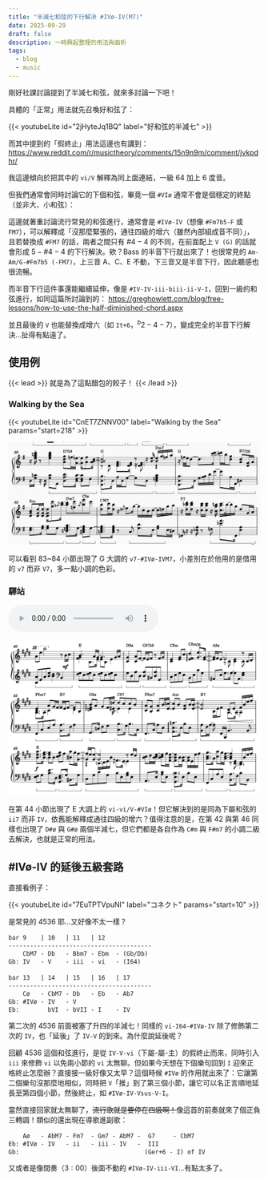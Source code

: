 ```yaml
---
title: "半減七和弦的下行解決 #IVø-IV(M7)"
date: 2025-09-29
draft: false
description: 一時興起整理的用法與曲析
tags:
  - blog
  - music
---
```


剛好社課討論提到了半減七和弦，就來多討論一下吧！

具體的「正常」用法就先召喚好和弦了：

{{< youtubeLite id="2jHyteJq1BQ" label="好和弦的半減七" >}}

而其中提到的「假終止」用法這邊也有講到：
https://www.reddit.com/r/musictheory/comments/15n9n9m/comment/jvkpdhr/

我這邊傾向於把其中的 `vi/V` 解釋為同上面連結，一級 64 加上 6 度音。

但我們通常會同時討論它的下個和弦，畢竟一個 `#VIø` 通常不會是個穩定的終點（並非大、小和弦）：

這邊就著重討論流行常見的和弦進行，通常會是 `#IVø-IV`（想像 `#Fm7b5-F` 或 `FM7`），可以解釋成「沒那麼緊張的，通往四級的增六（雖然內部組成音不同）」，且若替換成 `#FM7` 的話，兩者之間只有 $\#4-4$ 的不同，在前面配上 `V (G)` 的話就會形成 $5-\#4-4$ 的下行解決。欸？Bass 的半音下行就出來了！也很常見的 `Am-Am/G-#Fm7b5 (-FM7)`，上三音 A、C、E 不動，下三音又是半音下行，因此聽感也很流暢。

而半音下行這件事還能繼續延伸，像是 `#IV-IV-iii-biii-ii-V-I`，回到一級的和弦進行，如同這篇所討論到的：
https://greghowlett.com/blog/free-lessons/how-to-use-the-half-diminished-chord.aspx

並且最後的 `V` 也能替換成增六（如 `It+6`，$^b2-4-7$），變成完全的半音下行解決…扯得有點遠了。

## 使用例

{{< lead >}}
 就是為了這點醋包的餃子！
 {{< /lead >}}

### Walking by the Sea

{{< youtubeLite id="CnET7ZNNV00" label="Walking by the Sea" params="start=218" >}}

![Walking by the Sea 譜例](featured.png)

可以看到 $83$~$84$ 小節出現了 G 大調的 `v7-#IVø-IVM7`，小差別在於他用的是借用的 `v7` 而非 `V7`，多一點小調的色彩。

### 驛站

![驛站音檔](14.mp3)

![驛站譜例](Pasted%20image%2020250930014638.png)

在第 $44$ 小節出現了 E 大調上的 `vi-vi/V-#VIø`！但它解決到的是同為下屬和弦的 `ii7` 而非 `IV`，依舊能解釋成通往四級的增六？值得注意的是，在第 $42$ 與第 $46$ 同樣也出現了 `D#ø` 與 `G#ø` 兩個半減七，但它們都是各自作為 `C#m` 與 `F#m7` 的小調二級去解決，也就是正常的用法。
    
## \#IVø-IV 的延後五級套路

直接看例子：

{{< youtubeLite id="7EuTPTVpuNI" label="コネクト" params="start=10" >}}

是常見的 4536 耶…又好像不太一樣？

```
bar 9    | 10   | 11   | 12
----------------------------------------
    CbM7 - Db   - Bbm7 - Ebm  - (Gb/Db) 
Gb: IV   - V    - iii  - vi   - (I64)

bar 13   | 14   | 15   | 16   | 17 
----------------------------------------
    Cø   - CbM7 - Db   - Eb   - Ab7
Gb: #IVø - IV   - V
Eb:        bVI  - bVII - I    - IV
```

第二次的 4536 前面被塞了升四的半減七！同樣的 `vi-I64-#IVø-IV` 除了修飾第二次的 `IV`，也「延後」了 `IV-V` 的到來。為什麼說延後呢？

回顧 4536 這個和弦進行，是從 `IV-V-vi`（下屬-屬-主）的假終止而來，同時引入 `iii` 來修飾 `vi` 以免兩小節的 `vi` 太無聊。但如果今天想在下個樂句回到 `I` 迎來正格終止怎麼辦？直接接一級好像又太早？這個時候 `#IVø` 的作用就出來了：它讓第二個樂句沒那麼地相似，同時把 `V`「推」到了第三個小節，讓它可以名正言順地延長至第四個小節，然後終止，如 `#IVø-IV-Vsus-V-I`。

當然直接回家就太無聊了，<strike>流行歌就是要停在四級啊！</strike>像這首的前奏就來了個正負三轉調！類似的還出現在導歌進副歌：

```
    Aø   - AbM7 - Fm7  - Gm7 - AbM7 -  G7     - CbM7
Eb: #IVø - IV   - ii   - iii - IV   -  III
Gb:                                   (Ger+6 - I) of IV
```

又或者是像間奏（$3:00$）後面不動的 `#IVø-IV-iii-VI`…有點太多了。
